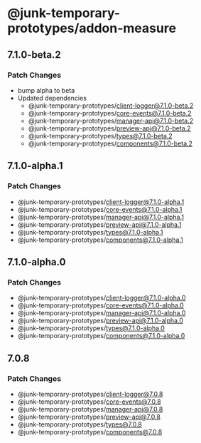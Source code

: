 # @junk-temporary-prototypes/addon-measure

## 7.1.0-beta.2

### Patch Changes

- bump alpha to beta
- Updated dependencies
  - @junk-temporary-prototypes/client-logger@7.1.0-beta.2
  - @junk-temporary-prototypes/core-events@7.1.0-beta.2
  - @junk-temporary-prototypes/manager-api@7.1.0-beta.2
  - @junk-temporary-prototypes/preview-api@7.1.0-beta.2
  - @junk-temporary-prototypes/types@7.1.0-beta.2
  - @junk-temporary-prototypes/components@7.1.0-beta.2

## 7.1.0-alpha.1

### Patch Changes

- @junk-temporary-prototypes/client-logger@7.1.0-alpha.1
- @junk-temporary-prototypes/core-events@7.1.0-alpha.1
- @junk-temporary-prototypes/manager-api@7.1.0-alpha.1
- @junk-temporary-prototypes/preview-api@7.1.0-alpha.1
- @junk-temporary-prototypes/types@7.1.0-alpha.1
- @junk-temporary-prototypes/components@7.1.0-alpha.1

## 7.1.0-alpha.0

### Patch Changes

- @junk-temporary-prototypes/client-logger@7.1.0-alpha.0
- @junk-temporary-prototypes/core-events@7.1.0-alpha.0
- @junk-temporary-prototypes/manager-api@7.1.0-alpha.0
- @junk-temporary-prototypes/preview-api@7.1.0-alpha.0
- @junk-temporary-prototypes/types@7.1.0-alpha.0
- @junk-temporary-prototypes/components@7.1.0-alpha.0

## 7.0.8

### Patch Changes

- @junk-temporary-prototypes/client-logger@7.0.8
- @junk-temporary-prototypes/core-events@7.0.8
- @junk-temporary-prototypes/manager-api@7.0.8
- @junk-temporary-prototypes/preview-api@7.0.8
- @junk-temporary-prototypes/types@7.0.8
- @junk-temporary-prototypes/components@7.0.8
